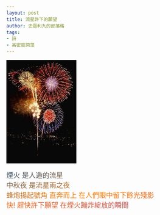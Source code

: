 ```yaml
---
layout: post
title: 流星許下的願望
author: 史蛋利九的部落格
tags:
- 詩
- 高密度詞藻
---
```


![image](/img/in-post/fireworker.jpg)

<span style="font-size: large;
background: -webkit-linear-gradient(0deg, #34495b, #ff7f00, #bf4c4c);
-webkit-background-clip: text;
-webkit-text-fill-color: transparent;">
煙火 是人造的流星  
中秋夜 是流星雨之夜  
蜂炮揚起號角 直奔而上 在人們眼中留下餘光殘影  
快! 趕快許下願望 在煙火蹦炸綻放的瞬間
</span>
